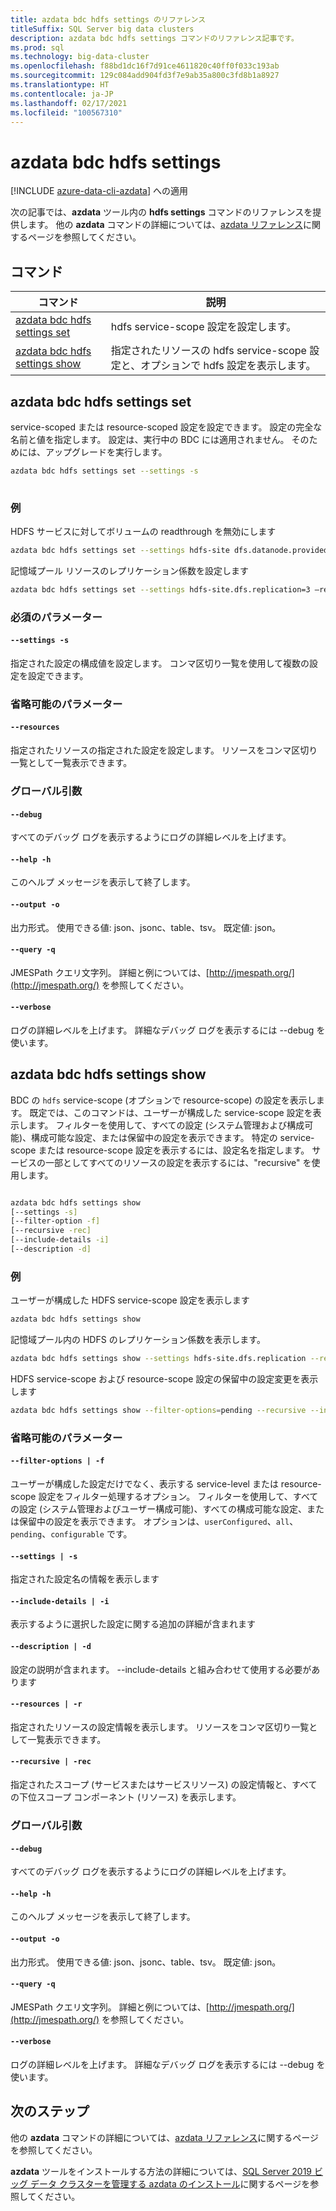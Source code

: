 ```yaml
---
title: azdata bdc hdfs settings のリファレンス
titleSuffix: SQL Server big data clusters
description: azdata bdc hdfs settings コマンドのリファレンス記事です。
ms.prod: sql
ms.technology: big-data-cluster
ms.openlocfilehash: f88bd1dc16f7d91ce4611820c40ff0f033c193ab
ms.sourcegitcommit: 129c084add904fd3f7e9ab35a800c3fd8b1a8927
ms.translationtype: HT
ms.contentlocale: ja-JP
ms.lasthandoff: 02/17/2021
ms.locfileid: "100567310"
---
```

# <a name="azdata-bdc-hdfs-settings"></a>azdata bdc hdfs settings

[!INCLUDE [azure-data-cli-azdata](../../includes/azure-data-cli-azdata.md)] への適用

次の記事では、**azdata** ツール内の **hdfs settings** コマンドのリファレンスを提供します。 他の **azdata** コマンドの詳細については、[azdata リファレンス](reference-azdata.md)に関するページを参照してください。

## <a name="commands"></a>コマンド
|コマンド|説明|
| --- | --- |
[azdata bdc hdfs settings set](#azdata-bdc-hdfs-settings-set) | hdfs service-scope 設定を設定します。
[azdata bdc hdfs settings show](#azdata-bdc-hdfs-settings-show) | 指定されたリソースの hdfs service-scope 設定と、オプションで hdfs 設定を表示します。

## <a name="azdata-bdc-hdfs-settings-set"></a>azdata bdc hdfs settings set
service-scoped または resource-scoped 設定を設定できます。 設定の完全な名前と値を指定します。 設定は、実行中の BDC には適用されません。 そのためには、アップグレードを実行します。
```bash
azdata bdc hdfs settings set --settings -s 
                        
```
### <a name="examples"></a>例
HDFS サービスに対してボリュームの readthrough を無効にします 
```bash 
azdata bdc hdfs settings set --settings hdfs-site dfs.datanode.provided.volume.readthrough=false 
``` 
記憶域プール リソースのレプリケーション係数を設定します
```bash 
azdata bdc hdfs settings set --settings hdfs-site.dfs.replication=3 –resources storage-0 
``` 

### <a name="required-parameters"></a>必須のパラメーター
#### `--settings -s`
指定された設定の構成値を設定します。 コンマ区切り一覧を使用して複数の設定を設定できます。
### <a name="optional-parameters"></a>省略可能のパラメーター 
#### `--resources` 
指定されたリソースの指定された設定を設定します。 リソースをコンマ区切り一覧として一覧表示できます。 

### <a name="global-arguments"></a>グローバル引数
#### `--debug`
すべてのデバッグ ログを表示するようにログの詳細レベルを上げます。
#### `--help -h`
このヘルプ メッセージを表示して終了します。
#### `--output -o`
出力形式。  使用できる値: json、jsonc、table、tsv。  既定値: json。
#### `--query -q`
JMESPath クエリ文字列。 詳細と例については、[http://jmespath.org/](http://jmespath.org/) を参照してください。
#### `--verbose`
ログの詳細レベルを上げます。 詳細なデバッグ ログを表示するには --debug を使います。

## <a name="azdata-bdc-hdfs-settings-show"></a>azdata bdc hdfs settings show
BDC の `hdfs` service-scope (オプションで resource-scope) の設定を表示します。 既定では、このコマンドは、ユーザーが構成した service-scope 設定を表示します。 フィルターを使用して、すべての設定 (システム管理および構成可能)、構成可能な設定、または保留中の設定を表示できます。 特定の service-scope または resource-scope 設定を表示するには、設定名を指定します。 サービスの一部としてすべてのリソースの設定を表示するには、"recursive" を使用します。 
```bash

azdata bdc hdfs settings show 
[--settings -s]
[--filter-option -f]  
[--recursive -rec]
[--include-details -i]  
[--description -d]
```
### <a name="examples"></a>例
ユーザーが構成した HDFS service-scope 設定を表示します 
```bash
azdata bdc hdfs settings show
```
記憶域プール内の HDFS のレプリケーション係数を表示します。
```bash
azdata bdc hdfs settings show --settings hdfs-site.dfs.replication --resources storage-0 
```
HDFS service-scope および resource-scope 設定の保留中の設定変更を表示します 
```bash
azdata bdc hdfs settings show --filter-options=pending --recursive --include-details
```
### <a name="optional-parameters"></a>省略可能のパラメーター 
#### `--filter-options | -f` 
ユーザーが構成した設定だけでなく、表示する service-level または resource-scope 設定をフィルター処理するオプション。 フィルターを使用して、すべての設定 (システム管理およびユーザー構成可能)、すべての構成可能な設定、または保留中の設定を表示できます。 オプションは、`userConfigured`、`all`、`pending`、`configurable` です。
#### `--settings | -s` 
指定された設定名の情報を表示します 
#### `--include-details | -i` 
表示するように選択した設定に関する追加の詳細が含まれます 
#### `--description | -d` 
設定の説明が含まれます。 --include-details と組み合わせて使用する必要があります 
#### `--resources | -r` 
指定されたリソースの設定情報を表示します。 リソースをコンマ区切り一覧として一覧表示できます。 
#### `--recursive | -rec` 
指定されたスコープ (サービスまたはサービスリソース) の設定情報と、すべての下位スコープ コンポーネント (リソース) を表示します。 

### <a name="global-arguments"></a>グローバル引数
#### `--debug`
すべてのデバッグ ログを表示するようにログの詳細レベルを上げます。
#### `--help -h`
このヘルプ メッセージを表示して終了します。
#### `--output -o`
出力形式。  使用できる値: json、jsonc、table、tsv。  既定値: json。
#### `--query -q`
JMESPath クエリ文字列。 詳細と例については、[http://jmespath.org/](http://jmespath.org/) を参照してください。
#### `--verbose`
ログの詳細レベルを上げます。 詳細なデバッグ ログを表示するには --debug を使います。

## <a name="next-steps"></a>次のステップ

他の **azdata** コマンドの詳細については、[azdata リファレンス](reference-azdata.md)に関するページを参照してください。 

**azdata** ツールをインストールする方法の詳細については、[SQL Server 2019 ビッグ データ クラスターを管理する azdata のインストール](../install/deploy-install-azdata.md)に関するページを参照してください。
